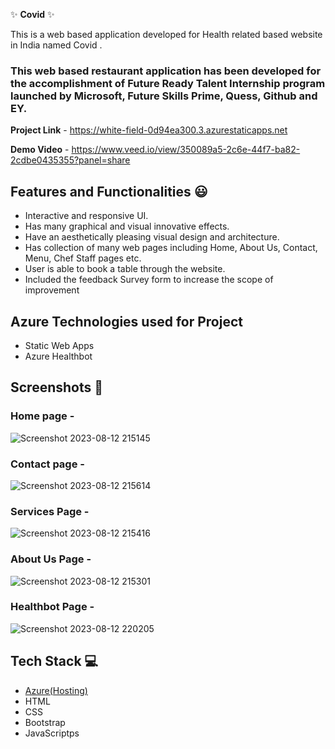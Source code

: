 ✨  **Covid**   ✨

This is a web based application developed for Health related based website in India named Covid .

### This web based restaurant application has been developed for the accomplishment of Future Ready Talent Internship program launched by Microsoft, Future Skills Prime, Quess, Github and EY.


**Project Link** - https://white-field-0d94ea300.3.azurestaticapps.net


**Demo Video** -  https://www.veed.io/view/350089a5-2c6e-44f7-ba82-2cdbe0435355?panel=share

## Features and Functionalities 😃

- Interactive and responsive UI.
- Has many graphical and visual innovative effects.
- Have an aesthetically pleasing visual design and architecture.
- Has collection of many web pages including Home, About Us, Contact, Menu, Chef Staff pages etc.
- User is able to book a table through the website.
- Included the feedback Survey form to increase the scope of improvement
  
## Azure Technologies used for Project

- Static Web Apps
- Azure Healthbot

## Screenshots 📸

### Home page -   
![Screenshot 2023-08-12 215145](https://github.com/BonuGayathri/project3/assets/138792341/931769df-abbe-412d-a3c5-c6e863c6074f)

### Contact page -
![Screenshot 2023-08-12 215614](https://github.com/BonuGayathri/project3/assets/138792341/fcbcc8cd-605c-4d3b-8aa3-5834c1cd5e16)

### Services Page -
![Screenshot 2023-08-12 215416](https://github.com/BonuGayathri/project3/assets/138792341/2174a1d2-191e-4593-a5dd-4fc1c3809cd5)

### About Us Page -
![Screenshot 2023-08-12 215301](https://github.com/BonuGayathri/project3/assets/138792341/8643c6bf-c30e-48d1-a846-32ef5a28e885)

### Healthbot Page -
![Screenshot 2023-08-12 220205](https://github.com/BonuGayathri/project3/assets/138792341/546444de-68b9-443f-a65b-f8fa78428323)


## Tech Stack 💻

- [Azure(Hosting)](https://azure.microsoft.com/en-in/features/azure-portal/)
- HTML
- CSS
- Bootstrap
- JavaScriptps
